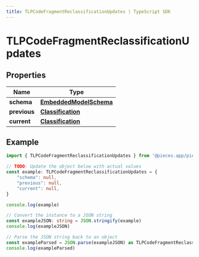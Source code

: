 ```yaml
---
title: TLPCodeFragmentReclassificationUpdates | TypeScript SDK
---
```



# TLPCodeFragmentReclassificationUpdates


## Properties

Name | Type
------------ | -------------
**schema** | [**EmbeddedModelSchema**](EmbeddedModelSchema)
**previous** | [**Classification**](Classification)
**current** | [**Classification**](Classification)

## Example

```typescript
import { TLPCodeFragmentReclassificationUpdates } from '@pieces.app/pieces-os-client'

// TODO: Update the object below with actual values
const example: TLPCodeFragmentReclassificationUpdates = {
    "schema": null,
    "previous": null,
    "current": null,
}

console.log(example)

// Convert the instance to a JSON string
const exampleJSON: string = JSON.stringify(example)
console.log(exampleJSON)

// Parse the JSON string back to an object
const exampleParsed = JSON.parse(exampleJSON) as TLPCodeFragmentReclassificationUpdates
console.log(exampleParsed)
```



